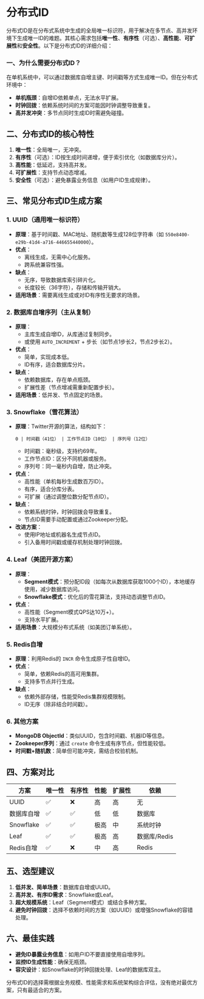 # 分布式ID

分布式ID是在分布式系统中生成的全局唯一标识符，用于解决在多节点、高并发环境下生成唯一ID的难题。其核心需求包括**唯一性**、**有序性**（可选）、**高性能**、**可扩展性**和**安全性**。以下是分布式ID的详细介绍：

### 一、为什么需要分布式ID？
在单机系统中，可以通过数据库自增主键、时间戳等方式生成唯一ID。但在分布式环境中：
- **单机瓶颈**：自增ID依赖单点，无法水平扩展。
- **时钟回拨**：依赖系统时间的方案可能因时钟调整导致重复。
- **高并发冲突**：多节点同时生成ID时需避免碰撞。

## 二、分布式ID的核心特性
1. **唯一性**：全局唯一，无冲突。
2. **有序性**（可选）：ID按生成时间递增，便于索引优化（如数据库分片）。
3. **高性能**：低延迟，支持高并发。
4. **可扩展性**：支持节点动态增减。
5. **安全性**（可选）：避免暴露业务信息（如用户ID生成规律）。

## 三、常见分布式ID生成方案

### 1. UUID（通用唯一标识符）
- **原理**：基于时间戳、MAC地址、随机数等生成128位字符串（如 `550e8400-e29b-41d4-a716-446655440000`）。
- **优点**：
    - 离线生成，无需中心化服务。
    - 跨系统兼容性强。
- **缺点**：
    - 无序，导致数据库索引碎片化。
    - 长度较长（36字符），存储和传输开销大。
- **适用场景**：需要离线生成或对ID有序性无要求的场景。

### 2. 数据库自增序列（主从复制）
- **原理**：
    - 主库生成自增ID，从库通过复制同步。
    - 或使用 `AUTO_INCREMENT` + 步长（如节点1步长2，节点2步长2）。
- **优点**：
    - 简单，实现成本低。
    - ID有序，适合数据库分片。
- **缺点**：
    - 依赖数据库，存在单点瓶颈。
    - 扩展性差（节点增减需重新配置步长）。
- **适用场景**：低并发、节点固定的场景。

### 3. Snowflake（雪花算法）
- **原理**：Twitter开源的算法，结构如下：
  ```
  0 | 时间戳（41位） | 工作节点ID（10位） | 序列号（12位）
  ```
    - 时间戳：毫秒级，支持约69年。
    - 工作节点ID：区分不同机器或服务。
    - 序列号：同一毫秒内自增，防止冲突。
- **优点**：
    - 高性能（单机每秒生成数百万ID）。
    - 有序，适合分库分表。
    - 可扩展（通过调整位数分配节点ID）。
- **缺点**：
    - 依赖系统时钟，时钟回拨会导致重复。
    - 节点ID需要手动配置或通过Zookeeper分配。
- **改进方案**：
    - 使用IP地址或机器名生成节点ID。
    - 引入备用时间戳或缓存机制处理时钟回拨。

### 4. Leaf（美团开源方案）
- **原理**：
    - **Segment模式**：预分配ID段（如每次从数据库获取1000个ID），本地缓存使用，减少数据库访问。
    - **Snowflake模式**：优化后的雪花算法，支持动态调整节点ID。
- **优点**：
    - 高性能（Segment模式QPS达10万+）。
    - 支持水平扩展。
- **适用场景**：大规模分布式系统（如美团订单系统）。

### 5. Redis自增
- **原理**：利用Redis的 `INCR` 命令生成原子性自增ID。
- **优点**：
    - 简单，依赖Redis的高可用集群。
    - 支持多节点并行生成。
- **缺点**：
    - 依赖外部存储，性能受Redis集群规模限制。
    - ID无序（除非结合时间戳）。

### 6. 其他方案
- **MongoDB ObjectId**：类似UUID，包含时间戳、机器ID等信息。
- **Zookeeper序列**：通过 `create` 命令生成有序节点，但性能较低。
- **时间戳+随机数**：简单但可能冲突，需结合校验机制。

## 四、方案对比
| 方案        | 唯一性 | 有序性 | 性能 | 扩展性 | 依赖        |
|-----------|-----|-----|----|-----|-----------|
| UUID      | ✅   | ❌   | 高  | 高   | 无         |
| 数据库自增     | ✅   | ✅   | 低  | 低   | 数据库       |
| Snowflake | ✅   | ✅   | 极高 | 中   | 系统时钟      |
| Leaf      | ✅   | ✅   | 极高 | 高   | 数据库/Redis |
| Redis自增   | ✅   | ❌   | 中  | 高   | Redis     |

## 五、选型建议
1. **低并发、简单场景**：数据库自增或UUID。
2. **高并发、有序ID需求**：Snowflake或Leaf。
3. **超大规模系统**：Leaf（Segment模式）或结合多种方案。
4. **避免时钟回拨**：选择不依赖时间的方案（如UUID）或增强Snowflake的容错处理。

## 六、最佳实践
- **避免ID暴露业务信息**：如用户ID不要直接使用自增序列。
- **监控ID生成性能**：确保无瓶颈。
- **容灾设计**：如Snowflake的时钟回拨处理、Leaf的数据库双主。

分布式ID的选择需根据业务规模、性能需求和系统架构综合评估，没有绝对最优方案，只有最适合的方案。